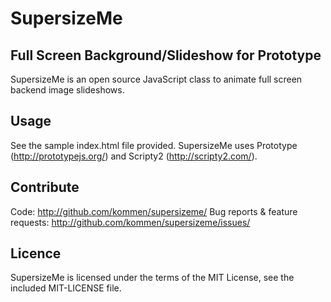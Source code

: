 SupersizeMe
===========

Full Screen Background/Slideshow for Prototype
----------------------------------------------

SupersizeMe is an open source JavaScript class to animate full screen backend image slideshows.

Usage
-----

See the sample index.html file provided.
SupersizeMe uses Prototype (http://prototypejs.org/) and Scripty2 (http://scripty2.com/).

Contribute
----------

Code: http://github.com/kommen/supersizeme/
Bug reports & feature requests: http://github.com/kommen/supersizeme/issues/

Licence
-------

SupersizeMe is licensed under the terms of the MIT License, see the included MIT-LICENSE file.
